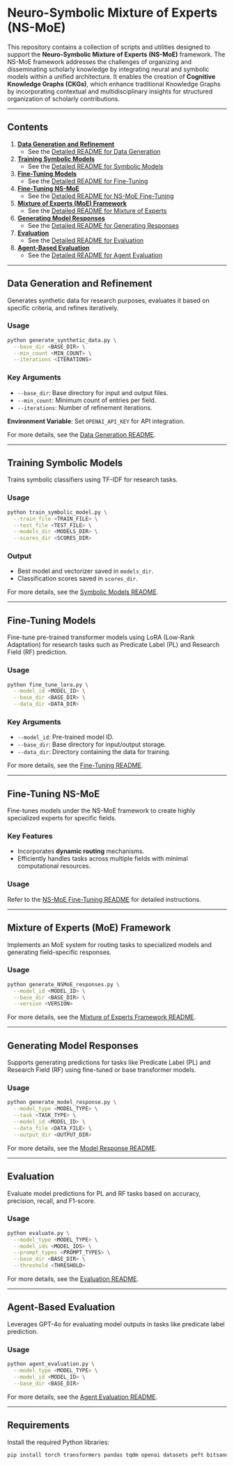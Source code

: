 # Neuro-Symbolic Mixture of Experts (NS-MoE)

This repository contains a collection of scripts and utilities designed to support the **Neuro-Symbolic Mixture of Experts (NS-MoE)** framework. The NS-MoE framework addresses the challenges of organizing and disseminating scholarly knowledge by integrating neural and symbolic models within a unified architecture. It enables the creation of **Cognitive Knowledge Graphs (CKGs)**, which enhance traditional Knowledge Graphs by incorporating contextual and multidisciplinary insights for structured organization of scholarly contributions.

---

## Contents

1. **[Data Generation and Refinement](#data-generation-and-refinement)**
    - See the [Detailed README for Data Generation](./src/generate_synthetic_data.md)
2. **[Training Symbolic Models](#training-symbolic-models)**
    - See the [Detailed README for Symbolic Models](./src/train_symbolic_model.md)
3. **[Fine-Tuning Models](#fine-tuning-models)**
    - See the [Detailed README for Fine-Tuning](./src/finetune.md)
4. **[Fine-Tuning NS-MoE](#fine-tuning-ns-moe)**
    - See the [Detailed README for NS-MoE Fine-Tuning](./src/generate_NSMoE_responses.md)
5. **[Mixture of Experts (MoE) Framework](#mixture-of-experts-moe-framework)**
    - See the [Detailed README for Mixture of Experts](./src/mixture_of_experts_framework.md)
6. **[Generating Model Responses](#generating-model-responses)**
    - See the [Detailed README for Generating Responses](./src/generate_model_responses.md)
7. **[Evaluation](#evaluation)**
    - See the [Detailed README for Evaluation](./src/evaluate.md)
8. **[Agent-Based Evaluation](#agent-based-evaluation)**
    - See the [Detailed README for Agent Evaluation](./src/agent_evaluation.md)

---

## Data Generation and Refinement
Generates synthetic data for research purposes, evaluates it based on specific criteria, and refines iteratively.

### Usage
```bash
python generate_synthetic_data.py \
  --base_dir <BASE_DIR> \
  --min_count <MIN_COUNT> \
  --iterations <ITERATIONS>
```

### Key Arguments
- `--base_dir`: Base directory for input and output files.
- `--min_count`: Minimum count of entries per field.
- `--iterations`: Number of refinement iterations.

**Environment Variable**: Set `OPENAI_API_KEY` for API integration.

For more details, see the [Data Generation README](./src/data_generation_refinement.md).

---

## Training Symbolic Models
Trains symbolic classifiers using TF-IDF for research tasks.

### Usage
```bash
python train_symbolic_model.py \
  --train_file <TRAIN_FILE> \
  --test_file <TEST_FILE> \
  --models_dir <MODELS_DIR> \
  --scores_dir <SCORES_DIR>
```

### Output
- Best model and vectorizer saved in `models_dir`.
- Classification scores saved in `scores_dir`.

For more details, see the [Symbolic Models README](./src/train_symbolic_model.md).

---

## Fine-Tuning Models
Fine-tune pre-trained transformer models using LoRA (Low-Rank Adaptation) for research tasks such as Predicate Label (PL) and Research Field (RF) prediction.

### Usage
```bash
python fine_tune_lora.py \
  --model_id <MODEL_ID> \
  --base_dir <BASE_DIR> \
  --data_dir <DATA_DIR>
```

### Key Arguments
- `--model_id`: Pre-trained model ID.
- `--base_dir`: Base directory for input/output storage.
- `--data_dir`: Directory containing the data for training.

For more details, see the [Fine-Tuning README](./src/finetune.md).

---

## Fine-Tuning NS-MoE
Fine-tunes models under the NS-MoE framework to create highly specialized experts for specific fields.

### Key Features
- Incorporates **dynamic routing** mechanisms.
- Efficiently handles tasks across multiple fields with minimal computational resources.

### Usage
Refer to the [NS-MoE Fine-Tuning README](./src/generate_NSMoE_responses.md) for detailed instructions.

---

## Mixture of Experts (MoE) Framework
Implements an MoE system for routing tasks to specialized models and generating field-specific responses.

### Usage
```bash
python generate_NSMoE_responses.py \
  --model_id <MODEL_ID> \
  --base_dir <BASE_DIR> \
  --version <VERSION>
```

For more details, see the [Mixture of Experts Framework README](./src/mixture_of_experts_framework.md).

---

## Generating Model Responses
Supports generating predictions for tasks like Predicate Label (PL) and Research Field (RF) using fine-tuned or base transformer models.

### Usage
```bash
python generate_model_response.py \
  --model_type <MODEL_TYPE> \
  --task <TASK_TYPE> \
  --model_id <MODEL_ID> \
  --data_file <DATA_FILE> \
  --output_dir <OUTPUT_DIR>
```

For more details, see the [Model Response README](./src/generate_model_responses.md).

---

## Evaluation
Evaluate model predictions for PL and RF tasks based on accuracy, precision, recall, and F1-score.

### Usage
```bash
python evaluate.py \
  --model_type <MODEL_TYPE> \
  --model_ids <MODEL_IDS> \
  --prompt_types <PROMPT_TYPES> \
  --base_dir <BASE_DIR> \
  --threshold <THRESHOLD>
```

For more details, see the [Evaluation README](./src/evaluate.md).

---

## Agent-Based Evaluation
Leverages GPT-4o for evaluating model outputs in tasks like predicate label prediction.

### Usage
```bash
python agent_evaluation.py \
  --model_type <MODEL_TYPE> \
  --model_id <MODEL_ID> \
  --base_dir <BASE_DIR>
```

For more details, see the [Agent Evaluation README](./src/agent_evaluation.md).

---

## Requirements

Install the required Python libraries:
```bash
pip install torch transformers pandas tqdm openai datasets peft bitsandbytes
```

